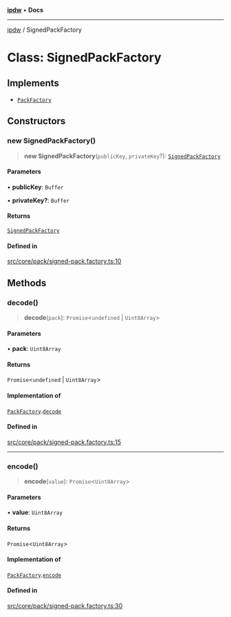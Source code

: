 [**ipdw**](../README.md) • **Docs**

***

[ipdw](../globals.md) / SignedPackFactory

# Class: SignedPackFactory

## Implements

- [`PackFactory`](../interfaces/PackFactory.md)

## Constructors

### new SignedPackFactory()

> **new SignedPackFactory**(`publicKey`, `privateKey`?): [`SignedPackFactory`](SignedPackFactory.md)

#### Parameters

• **publicKey**: `Buffer`

• **privateKey?**: `Buffer`

#### Returns

[`SignedPackFactory`](SignedPackFactory.md)

#### Defined in

[src/core/pack/signed-pack.factory.ts:10](https://github.com/ansi-code/ipdw/blob/01fadcc9abca9fbd90e38855b259b101aa727349/src/core/pack/signed-pack.factory.ts#L10)

## Methods

### decode()

> **decode**(`pack`): `Promise`\<`undefined` \| `Uint8Array`\>

#### Parameters

• **pack**: `Uint8Array`

#### Returns

`Promise`\<`undefined` \| `Uint8Array`\>

#### Implementation of

[`PackFactory`](../interfaces/PackFactory.md).[`decode`](../interfaces/PackFactory.md#decode)

#### Defined in

[src/core/pack/signed-pack.factory.ts:15](https://github.com/ansi-code/ipdw/blob/01fadcc9abca9fbd90e38855b259b101aa727349/src/core/pack/signed-pack.factory.ts#L15)

***

### encode()

> **encode**(`value`): `Promise`\<`Uint8Array`\>

#### Parameters

• **value**: `Uint8Array`

#### Returns

`Promise`\<`Uint8Array`\>

#### Implementation of

[`PackFactory`](../interfaces/PackFactory.md).[`encode`](../interfaces/PackFactory.md#encode)

#### Defined in

[src/core/pack/signed-pack.factory.ts:30](https://github.com/ansi-code/ipdw/blob/01fadcc9abca9fbd90e38855b259b101aa727349/src/core/pack/signed-pack.factory.ts#L30)
